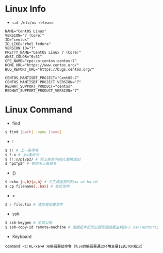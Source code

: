 # Linux Info

* `cat /etc/os-release`

```
NAME="CentOS Linux"
VERSION="7 (Core)"
ID="centos"
ID_LIKE="rhel fedora"
VERSION_ID="7"
PRETTY_NAME="CentOS Linux 7 (Core)"
ANSI_COLOR="0;31"
CPE_NAME="cpe:/o:centos:centos:7"
HOME_URL="https://www.centos.org/"
BUG_REPORT_URL="https://bugs.centos.org/"

CENTOS_MANTISBT_PROJECT="CentOS-7"
CENTOS_MANTISBT_PROJECT_VERSION="7"
REDHAT_SUPPORT_PRODUCT="centos"
REDHAT_SUPPORT_PRODUCT_VERSION="7"
```

# Linux Command

* find

```bash
$ find [path] -name [name]
```

* !

```bash
$ !! # 上一条命令
$ !-x # 上x条命令
$ !!:s/p1/p2/ # 将上条命令的p1替换成p2
$ ^p1^p2^ # 等同于上条命令
```

* {}

```bash
$ echo {a,b}{a,b} # 会生成全排列的aa ab ba bb
$ cp filename{,.bak} # 备份文件
```

* &gt;

```bash
$ > file.txx # 清空或创建文件
```

* ssh

```bash
$ ssh-keygen # 生成公钥
$ ssh-copy-id remote-machine # 直接把本机的公钥写到远程主机的~/.ssh/authorized_keys内
```

* Keyboard

```
command <CTRL-xe># 用编辑器敲命令（打开的编辑器通过环境变量$EDITOR指定）
```



